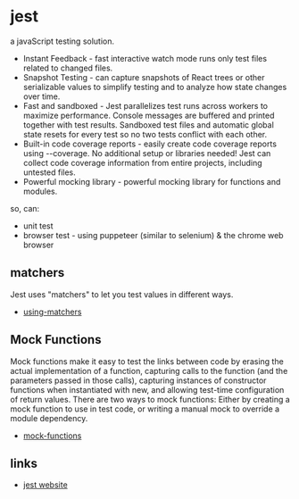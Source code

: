 # jest

a javaScript testing solution.

* Instant Feedback - fast interactive watch mode runs only test files related to changed files.
* Snapshot Testing - can capture snapshots of React trees or other serializable values to simplify testing and to analyze how state changes over time.
* Fast and sandboxed - Jest parallelizes test runs across workers to maximize performance. Console messages are buffered and printed together with test results. Sandboxed test files and automatic global state resets for every test so no two tests conflict with each other.
* Built-in code coverage reports - easily create code coverage reports using --coverage. No additional setup or libraries needed! Jest can collect code coverage information from entire projects, including untested files.
* Powerful mocking library - powerful mocking library for functions and modules.

so, can:
* unit test
* browser test - using puppeteer (similar to selenium) & the chrome web browser

## matchers
Jest uses "matchers" to let you test values in different ways.
* [using-matchers](https://jestjs.io/docs/en/using-matchers)

## Mock Functions
Mock functions make it easy to test the links between code by erasing the actual implementation of a function, capturing calls to the function (and the parameters passed in those calls), capturing instances of constructor functions when instantiated with new, and allowing test-time configuration of return values.
There are two ways to mock functions: Either by creating a mock function to use in test code, or writing a manual mock to override a module dependency.
* [mock-functions](https://jestjs.io/docs/en/mock-functions)


## links
* [jest website](https://jestjs.io/en/)

